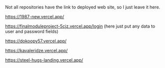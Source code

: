 Not all repositories have the link to deployed web site, so I just leave it here.

https://1987-new.vercel.app/

https://finalmoduleproject-5cjz.vercel.app/login (here just put any data to user and password fields)

https://dokoopy57.vercel.app/

https://kavaleridze.vercel.app/

https://steel-hugs-landing.vercel.app/
